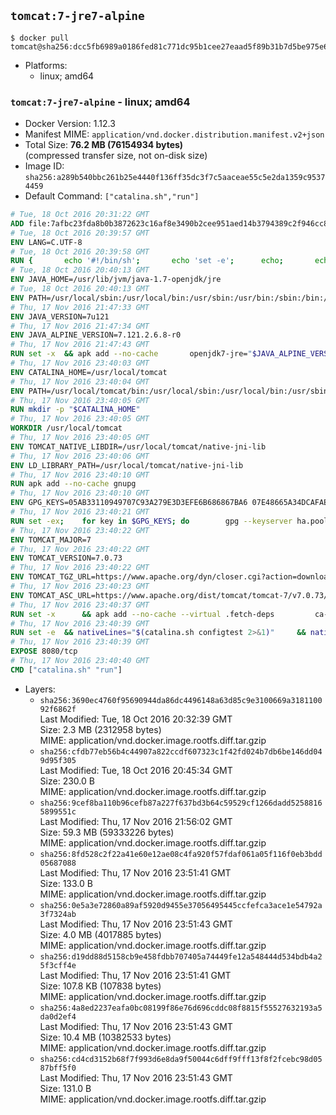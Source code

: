 ## `tomcat:7-jre7-alpine`

```console
$ docker pull tomcat@sha256:dcc5fb6989a0186fed81c771dc95b1cee27eaad5f89b31b7d5be975e68db23d8
```

-	Platforms:
	-	linux; amd64

### `tomcat:7-jre7-alpine` - linux; amd64

-	Docker Version: 1.12.3
-	Manifest MIME: `application/vnd.docker.distribution.manifest.v2+json`
-	Total Size: **76.2 MB (76154934 bytes)**  
	(compressed transfer size, not on-disk size)
-	Image ID: `sha256:a289b540bbc261b25e4440f136ff35dc3f7c5aaceae55c5e2da1359c95374459`
-	Default Command: `["catalina.sh","run"]`

```dockerfile
# Tue, 18 Oct 2016 20:31:22 GMT
ADD file:7afbc23fda8b0b3872623c16af8e3490b2cee951aed14b3794389c2f946cc8c7 in / 
# Tue, 18 Oct 2016 20:39:57 GMT
ENV LANG=C.UTF-8
# Tue, 18 Oct 2016 20:39:58 GMT
RUN { 		echo '#!/bin/sh'; 		echo 'set -e'; 		echo; 		echo 'dirname "$(dirname "$(readlink -f "$(which javac || which java)")")"'; 	} > /usr/local/bin/docker-java-home 	&& chmod +x /usr/local/bin/docker-java-home
# Tue, 18 Oct 2016 20:40:13 GMT
ENV JAVA_HOME=/usr/lib/jvm/java-1.7-openjdk/jre
# Tue, 18 Oct 2016 20:40:13 GMT
ENV PATH=/usr/local/sbin:/usr/local/bin:/usr/sbin:/usr/bin:/sbin:/bin:/usr/lib/jvm/java-1.7-openjdk/jre/bin:/usr/lib/jvm/java-1.7-openjdk/bin
# Thu, 17 Nov 2016 21:47:33 GMT
ENV JAVA_VERSION=7u121
# Thu, 17 Nov 2016 21:47:34 GMT
ENV JAVA_ALPINE_VERSION=7.121.2.6.8-r0
# Thu, 17 Nov 2016 21:47:43 GMT
RUN set -x 	&& apk add --no-cache 		openjdk7-jre="$JAVA_ALPINE_VERSION" 	&& [ "$JAVA_HOME" = "$(docker-java-home)" ]
# Thu, 17 Nov 2016 23:40:03 GMT
ENV CATALINA_HOME=/usr/local/tomcat
# Thu, 17 Nov 2016 23:40:04 GMT
ENV PATH=/usr/local/tomcat/bin:/usr/local/sbin:/usr/local/bin:/usr/sbin:/usr/bin:/sbin:/bin:/usr/lib/jvm/java-1.7-openjdk/jre/bin:/usr/lib/jvm/java-1.7-openjdk/bin
# Thu, 17 Nov 2016 23:40:05 GMT
RUN mkdir -p "$CATALINA_HOME"
# Thu, 17 Nov 2016 23:40:05 GMT
WORKDIR /usr/local/tomcat
# Thu, 17 Nov 2016 23:40:05 GMT
ENV TOMCAT_NATIVE_LIBDIR=/usr/local/tomcat/native-jni-lib
# Thu, 17 Nov 2016 23:40:06 GMT
ENV LD_LIBRARY_PATH=/usr/local/tomcat/native-jni-lib
# Thu, 17 Nov 2016 23:40:10 GMT
RUN apk add --no-cache gnupg
# Thu, 17 Nov 2016 23:40:10 GMT
ENV GPG_KEYS=05AB33110949707C93A279E3D3EFE6B686867BA6 07E48665A34DCAFAE522E5E6266191C37C037D42 47309207D818FFD8DCD3F83F1931D684307A10A5 541FBE7D8F78B25E055DDEE13C370389288584E7 61B832AC2F1C5A90F0F9B00A1C506407564C17A3 713DA88BE50911535FE716F5208B0AB1D63011C7 79F7026C690BAA50B92CD8B66A3AD3F4F22C4FED 9BA44C2621385CB966EBA586F72C284D731FABEE A27677289986DB50844682F8ACB77FC2E86E29AC A9C5DF4D22E99998D9875A5110C01C5A2F6059E7 DCFD35E0BF8CA7344752DE8B6FB21E8933C60243 F3A04C595DB5B6A5F1ECA43E3B7BBB100D811BBE F7DA48BB64BCB84ECBA7EE6935CD23C10D498E23
# Thu, 17 Nov 2016 23:40:21 GMT
RUN set -ex; 	for key in $GPG_KEYS; do 		gpg --keyserver ha.pool.sks-keyservers.net --recv-keys "$key"; 	done
# Thu, 17 Nov 2016 23:40:22 GMT
ENV TOMCAT_MAJOR=7
# Thu, 17 Nov 2016 23:40:22 GMT
ENV TOMCAT_VERSION=7.0.73
# Thu, 17 Nov 2016 23:40:22 GMT
ENV TOMCAT_TGZ_URL=https://www.apache.org/dyn/closer.cgi?action=download&filename=tomcat/tomcat-7/v7.0.73/bin/apache-tomcat-7.0.73.tar.gz
# Thu, 17 Nov 2016 23:40:23 GMT
ENV TOMCAT_ASC_URL=https://www.apache.org/dist/tomcat/tomcat-7/v7.0.73/bin/apache-tomcat-7.0.73.tar.gz.asc
# Thu, 17 Nov 2016 23:40:37 GMT
RUN set -x 		&& apk add --no-cache --virtual .fetch-deps 		ca-certificates 		tar 		openssl 	&& wget -O tomcat.tar.gz "$TOMCAT_TGZ_URL" 	&& wget -O tomcat.tar.gz.asc "$TOMCAT_ASC_URL" 	&& gpg --batch --verify tomcat.tar.gz.asc tomcat.tar.gz 	&& tar -xvf tomcat.tar.gz --strip-components=1 	&& rm bin/*.bat 	&& rm tomcat.tar.gz* 		&& nativeBuildDir="$(mktemp -d)" 	&& tar -xvf bin/tomcat-native.tar.gz -C "$nativeBuildDir" --strip-components=1 	&& apk add --no-cache --virtual .native-build-deps 		apr-dev 		gcc 		libc-dev 		make 		"openjdk${JAVA_VERSION%%[-~bu]*}"="$JAVA_ALPINE_VERSION" 		openssl-dev 	&& ( 		export CATALINA_HOME="$PWD" 		&& cd "$nativeBuildDir/native" 		&& ./configure 			--libdir="$TOMCAT_NATIVE_LIBDIR" 			--prefix="$CATALINA_HOME" 			--with-apr="$(which apr-1-config)" 			--with-java-home="$(docker-java-home)" 			--with-ssl=yes 		&& make -j$(getconf _NPROCESSORS_ONLN) 		&& make install 	) 	&& runDeps="$( 		scanelf --needed --nobanner --recursive "$TOMCAT_NATIVE_LIBDIR" 			| awk '{ gsub(/,/, "\nso:", $2); print "so:" $2 }' 			| sort -u 			| xargs -r apk info --installed 			| sort -u 	)" 	&& apk add --virtual .tomcat-native-rundeps $runDeps 	&& apk del .fetch-deps .native-build-deps 	&& rm -rf "$nativeBuildDir" 	&& rm bin/tomcat-native.tar.gz
# Thu, 17 Nov 2016 23:40:39 GMT
RUN set -e 	&& nativeLines="$(catalina.sh configtest 2>&1)" 	&& nativeLines="$(echo "$nativeLines" | grep 'Apache Tomcat Native')" 	&& nativeLines="$(echo "$nativeLines" | sort -u)" 	&& if ! echo "$nativeLines" | grep 'INFO: Loaded APR based Apache Tomcat Native library' >&2; then 		echo >&2 "$nativeLines"; 		exit 1; 	fi
# Thu, 17 Nov 2016 23:40:39 GMT
EXPOSE 8080/tcp
# Thu, 17 Nov 2016 23:40:40 GMT
CMD ["catalina.sh" "run"]
```

-	Layers:
	-	`sha256:3690ec4760f95690944da86dc4496148a63d85c9e3100669a318110092f6862f`  
		Last Modified: Tue, 18 Oct 2016 20:32:39 GMT  
		Size: 2.3 MB (2312958 bytes)  
		MIME: application/vnd.docker.image.rootfs.diff.tar.gzip
	-	`sha256:cfdb77eb56b4c44907a822ccdf607323c1f42fd024b7db6be146dd049d95f305`  
		Last Modified: Tue, 18 Oct 2016 20:45:34 GMT  
		Size: 230.0 B  
		MIME: application/vnd.docker.image.rootfs.diff.tar.gzip
	-	`sha256:9cef8ba110b96cefb87a227f637bd3b64c59529cf1266dadd52588165899551c`  
		Last Modified: Thu, 17 Nov 2016 21:56:02 GMT  
		Size: 59.3 MB (59333226 bytes)  
		MIME: application/vnd.docker.image.rootfs.diff.tar.gzip
	-	`sha256:8fd528c2f22a41e60e12ae08c4fa920f57fdaf061a05f116f0eb3bdd05687088`  
		Last Modified: Thu, 17 Nov 2016 23:51:41 GMT  
		Size: 133.0 B  
		MIME: application/vnd.docker.image.rootfs.diff.tar.gzip
	-	`sha256:0e5a3e72860a89af5920d9455e37056495445ccfefca3ace1e54792a3f7324ab`  
		Last Modified: Thu, 17 Nov 2016 23:51:43 GMT  
		Size: 4.0 MB (4017885 bytes)  
		MIME: application/vnd.docker.image.rootfs.diff.tar.gzip
	-	`sha256:d19dd88d5158cb9e458fdbb707405a74449fe12a548444d534bdb4a25f3cff4e`  
		Last Modified: Thu, 17 Nov 2016 23:51:41 GMT  
		Size: 107.8 KB (107838 bytes)  
		MIME: application/vnd.docker.image.rootfs.diff.tar.gzip
	-	`sha256:4a8ed2237eafa0bc08199f86e76d696cddc08f8815f55527632193a5da0d2ef4`  
		Last Modified: Thu, 17 Nov 2016 23:51:43 GMT  
		Size: 10.4 MB (10382533 bytes)  
		MIME: application/vnd.docker.image.rootfs.diff.tar.gzip
	-	`sha256:cd4cd3152b68f7f993d6e8da9f50044c6dff9fff13f8f2fcebc98d0587bff5f0`  
		Last Modified: Thu, 17 Nov 2016 23:51:43 GMT  
		Size: 131.0 B  
		MIME: application/vnd.docker.image.rootfs.diff.tar.gzip
